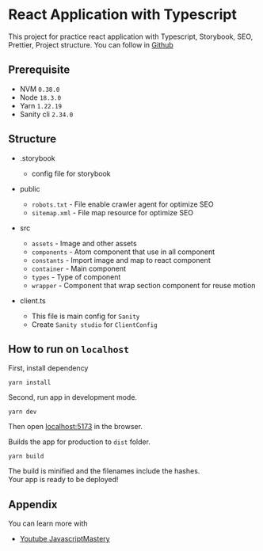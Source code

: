 # React Application with Typescript

This project for practice react application with Typescript, Storybook, SEO, Prettier, Project structure.
You can follow in [Github](https://github.com/mrtripop/react-practice-typescript)

## Prerequisite

- NVM `0.38.0`
- Node `18.3.0`
- Yarn `1.22.19`
- Sanity cli `2.34.0`

## Structure

- .storybook

  - config file for storybook

- public

  - `robots.txt` - File enable crawler agent for optimize SEO
  - `sitemap.xml` - File map resource for optimize SEO

- src

  - `assets` - Image and other assets
  - `components` - Atom component that use in all component
  - `constants` - Import image and map to react component
  - `container` - Main component
  - `types` - Type of component
  - `wrapper` - Component that wrap section component for reuse motion

- client.ts

  - This file is main config for `Sanity`
  - Create `Sanity studio` for `ClientConfig`

## How to run on `localhost`

First, install dependency

```
yarn install
```

Second, run app in development mode.

```
yarn dev
```

Then open [localhost:5173](http://localhost:5173) in the browser.

Builds the app for production to `dist` folder.

```
yarn build
```

The build is minified and the filenames include the hashes.\
Your app is ready to be deployed!

## Appendix

You can learn more with

- [Youtube JavascriptMastery](https://www.youtube.com/watch?v=3HNyXCPDQ7Q&ab_channel=JavaScriptMastery)

